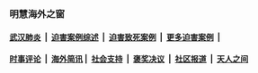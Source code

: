 
### 明慧海外之窗

####  [武汉肺炎](indexes/365.md?t=01071100) &nbsp;|&nbsp;  [迫害案例综述](indexes/328.md?t=01071100) &nbsp;|&nbsp; [迫害致死案例](indexes/277.md?t=01071100)  &nbsp;|&nbsp; [更多迫害案例](indexes/81.md?t=01071100)  &nbsp;|&nbsp; 
####  [时事评论](indexes/251.md?t=01071100) &nbsp;|&nbsp; [海外简讯](indexes/245.md?t=01071100)&nbsp;|&nbsp;  [社会支持](indexes/140.md?t=01071100) &nbsp;|&nbsp; [褒奖决议](indexes/282.md?t=01071100) &nbsp;|&nbsp; [社区报道](indexes/91.md?t=01071100)  &nbsp;|&nbsp; [天人之间](indexes/78.md?t=01071100) 


